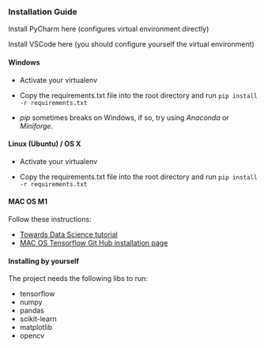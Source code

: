 ### Installation Guide

Install PyCharm here (configures virtual environment directly)

Install VSCode here (you should configure yourself the virtual environment)

#### Windows
- Activate your virtualenv

- Copy the requirements.txt file into the root directory and run `pip install -r requirements.txt`

- _pip_ sometimes breaks on Windows, if so, try using _Anaconda_ or _Miniforge_.

#### Linux (Ubuntu) / OS X
- Activate your virtualenv

- Copy the requirements.txt file into the root directory and run `pip install -r requirements.txt`

#### MAC OS M1

Follow these instructions:

- [Towards Data Science tutorial](https://towardsdatascience.com/installing-tensorflow-on-the-m1-mac-410bb36b776)
- [MAC OS Tensorflow Git Hub installation page](https://github.com/apple/tensorflow_macos/issues/153)

#### Installing by yourself
The project needs the following libs to run:

- tensorflow
- numpy
- pandas
- scikit-learn
- matplotlib
- opencv
